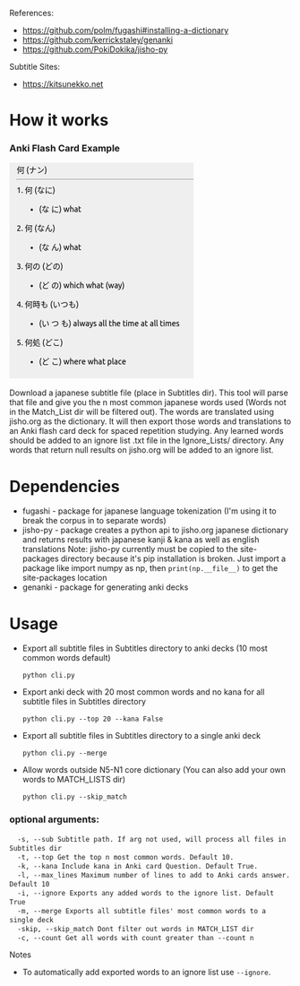 References:
- https://github.com/polm/fugashi#installing-a-dictionary
- https://github.com/kerrickstaley/genanki
- https://github.com/PokiDokika/jisho-py

Subtitle Sites:
- https://kitsunekko.net

# How it works
### Anki Flash Card Example

![Example](example.png)

Download a japanese subtitle file (place in Subtitles dir). This tool will parse that file and give you the n most common japanese words used (Words not in the Match_List dir will be filtered out). The words are translated using jisho.org as the dictionary. It will then export those words and translations to an Anki flash card deck for spaced repetition studying.
Any learned words should be added to an ignore list .txt file in the Ignore_Lists/ directory. Any words that return null results on jisho.org will be added to an ignore list.

# Dependencies
- fugashi - package for japanese language tokenization (I'm using it to break the corpus in to separate words)
- jisho-py - package creates a python api to jisho.org japanese dictionary and returns results with japanese kanji & kana as well as english translations
Note: jisho-py currently must be copied to the site-packages directory because it's pip installation is broken. Just import a package like import numpy as np, then `print(np.__file__)` to get the site-packages location
- genanki - package for generating anki decks

# Usage
- Export all subtitle files in Subtitles directory to anki decks (10 most common words default)
    ```
    python cli.py
    ```
- Export anki deck with 20 most common words and no kana for all subtitle files in Subtitles directory
    ```
    python cli.py --top 20 --kana False 
    ```
- Export all subtitle files in Subtitles directory to a single anki deck
    ```
    python cli.py --merge
    ```
- Allow words outside N5-N1 core dictionary (You can also add your own words to MATCH_LISTS dir)
    ```
    python cli.py --skip_match
    ```
    
### optional arguments:
```
  -s, --sub Subtitle path. If arg not used, will process all files in Subtitles dir
  -t, --top Get the top n most common words. Default 10.
  -k, --kana Include kana in Anki card Question. Default True.
  -l, --max_lines Maximum number of lines to add to Anki cards answer. Default 10
  -i, --ignore Exports any added words to the ignore list. Default True
  -m, --merge Exports all subtitle files' most common words to a single deck
  -skip, --skip_match Dont filter out words in MATCH_LIST dir
  -c, --count Get all words with count greater than --count n
``` 

Notes
- To automatically add exported words to an ignore list use `--ignore`.